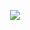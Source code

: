 <p align="center">
   <img src= "https://komarev.com/ghpvc/?username=your-github-username&label=🐟&color=92a3de">
</p>
